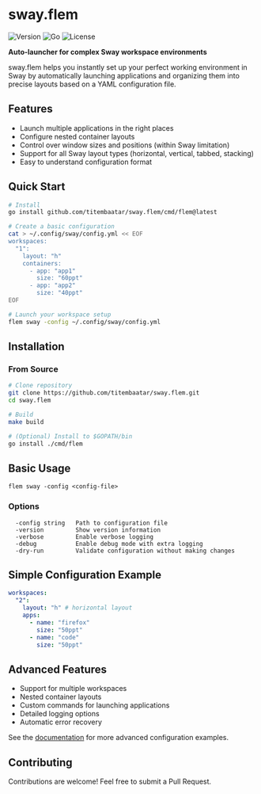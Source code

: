 # sway.flem

![Version](https://img.shields.io/badge/version-0.1.0-blue)
![Go](https://img.shields.io/badge/go-%3E%3D1.16-blue)
![License](https://img.shields.io/badge/license-MIT-green)

**Auto-launcher for complex Sway workspace environments**

sway.flem helps you instantly set up your perfect working environment in Sway by automatically launching applications and organizing them into precise layouts based on a YAML configuration file.

## Features

- Launch multiple applications in the right places
- Configure nested container layouts
- Control over window sizes and positions (within Sway limitation)
- Support for all Sway layout types (horizontal, vertical, tabbed, stacking)
- Easy to understand configuration format

## Quick Start

```bash
# Install
go install github.com/titembaatar/sway.flem/cmd/flem@latest

# Create a basic configuration
cat > ~/.config/sway/config.yml << EOF
workspaces:
  "1":
    layout: "h"
    containers:
      - app: "app1"
        size: "60ppt"
      - app: "app2"
        size: "40ppt"
EOF

# Launch your workspace setup
flem sway -config ~/.config/sway/config.yml
```

## Installation

### From Source

```bash
# Clone repository
git clone https://github.com/titembaatar/sway.flem.git
cd sway.flem

# Build
make build

# (Optional) Install to $GOPATH/bin
go install ./cmd/flem
```

## Basic Usage

```
flem sway -config <config-file>
```

### Options

```
  -config string   Path to configuration file
  -version         Show version information
  -verbose         Enable verbose logging
  -debug           Enable debug mode with extra logging
  -dry-run         Validate configuration without making changes
```

## Simple Configuration Example

```yaml
workspaces:
  "2":
    layout: "h" # horizontal layout
    apps:
      - name: "firefox"
        size: "50ppt"
      - name: "code"
        size: "50ppt"
```

## Advanced Features

- Support for multiple workspaces
- Nested container layouts
- Custom commands for launching applications
- Detailed logging options
- Automatic error recovery

See the [documentation](docs/README.md) for more advanced configuration examples.

## Contributing

Contributions are welcome! Feel free to submit a Pull Request.
